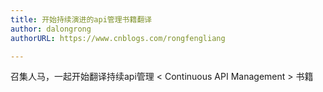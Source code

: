 ```yaml
---
title: 开始持续演进的api管理书籍翻译
author: dalongrong
authorURL: https://www.cnblogs.com/rongfengliang

---
```


召集人马，一起开始翻译持续api管理 < Continuous API Management > 书籍